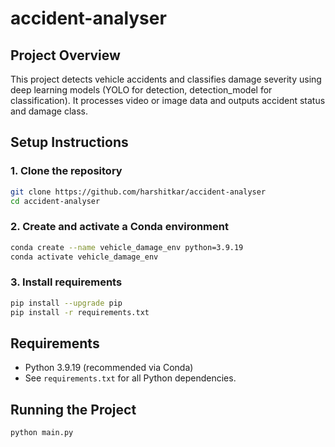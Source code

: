 # accident-analyser

## Project Overview
This project detects vehicle accidents and classifies damage severity using deep learning models (YOLO for detection, detection_model for classification). It processes video or image data and outputs accident status and damage class.

## Setup Instructions

### 1. Clone the repository
```sh
git clone https://github.com/harshitkar/accident-analyser
cd accident-analyser
```

### 2. Create and activate a Conda environment
```sh
conda create --name vehicle_damage_env python=3.9.19
conda activate vehicle_damage_env
```

### 3. Install requirements
```sh
pip install --upgrade pip
pip install -r requirements.txt
```

## Requirements
- Python 3.9.19 (recommended via Conda)
- See `requirements.txt` for all Python dependencies.

## Running the Project
```sh
python main.py
```
